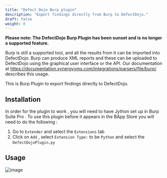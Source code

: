 ```yaml
---
title: "Defect Dojo Burp plugin"
description: "Export findings directly from Burp to DefectDojo."
draft: false
weight: 8
---
```


**Please note: The DefectDojo Burp Plugin has been sunset and is no longer a supported feature.**

Burp is still a supported tool, and all the results from it can be imported into DefectDojo. Burp can produce XML reports and these can be uploaded to DefectDojo using the graphical user interface or the API. Our documentation at https://documentation.synergyvms.com/integrations/parsers/file/burp/ describes this usage.

This is Burp Plugin to export findings directly to DefectDojo.

Installation
------------

In order for the plugin to work , you will need to have Jython set up in
Burp Suite Pro . To use this plugin before it appears in the BApp Store
you will need to do the following :

1.  Go to `Extender` and select the `Extensions`
    tab
2.  Click on `Add` , select `Extension Type:` to
    be `Python` and select the `DefectDojoPlugin.py`

Usage
-----

![image](../../images/burp_plugin_usage.gif)
